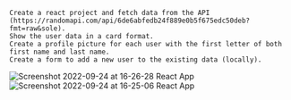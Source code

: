     Create a react project and fetch data from the API (https://randomapi.com/api/6de6abfedb24f889e0b5f675edc50deb?fmt=raw&sole).
    Show the user data in a card format.
    Create a profile picture for each user with the first letter of both first name and last name.
    Create a form to add a new user to the existing data (locally). 
    
![Screenshot 2022-09-24 at 16-26-28 React App](https://user-images.githubusercontent.com/59435156/192094123-7e9930c9-e067-4a4e-8e5b-237acb14f55c.png)
![Screenshot 2022-09-24 at 16-25-06 React App](https://user-images.githubusercontent.com/59435156/192094066-7376c8e6-99da-4618-994c-69c1df1ef70a.png)
